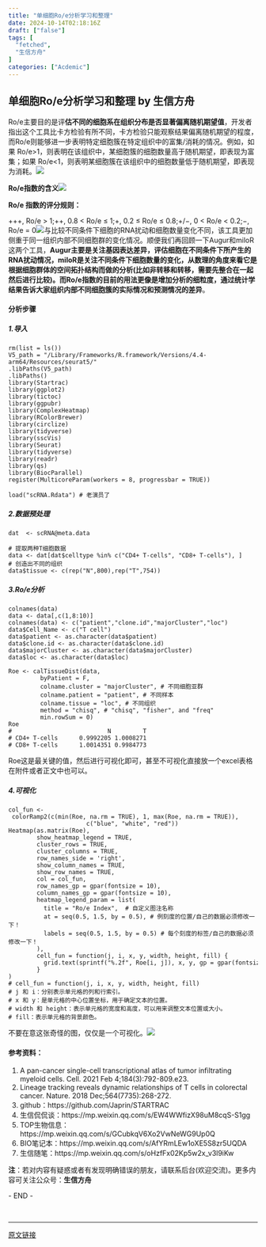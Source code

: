 ```yaml
---
title: "单细胞Ro/e分析学习和整理"
date: 2024-10-14T02:18:16Z
draft: ["false"]
tags: [
  "fetched",
  "生信方舟"
]
categories: ["Acdemic"]
---
```

单细胞Ro/e分析学习和整理 by 生信方舟
------
<div><section data-tool="mdnice编辑器" data-website="https://www.mdnice.com"><p data-tool="mdnice编辑器"><span>Ro/e</span>主要目的是评<strong>估不同的细胞系在组织分布是否显著偏离随机期望值</strong>，开发者指出这个工具比卡方检验有所不同，卡方检验只能观察结果偏离随机期望的程度，而Ro/e则能够进一步表明特定细胞簇在特定组织中的富集/消耗的情况。例如，如果 Ro/e&gt;1，则表明在该组织中，某细胞簇的细胞数量高于随机期望，即表现为富集；如果 Ro/e&lt;1，则表明某细胞簇在该组织中的细胞数量低于随机期望，即表现为消耗。<img data-imgfileid="100002420" data-ratio="0.5643564356435643" data-src="https://mmbiz.qpic.cn/sz_mmbiz_png/0SOG4MpDAyEbrLaq1HATQdQfcq6pgjH1tf1mbegUuCz1pntALLIxomtJsO4wegHKr2HI24HPiaf1mtJMB69YoCA/640?wx_fmt=png&amp;from=appmsg" data-type="png" data-w="1212" src="https://mmbiz.qpic.cn/sz_mmbiz_png/0SOG4MpDAyEbrLaq1HATQdQfcq6pgjH1tf1mbegUuCz1pntALLIxomtJsO4wegHKr2HI24HPiaf1mtJMB69YoCA/640?wx_fmt=png&amp;from=appmsg"></p><p data-tool="mdnice编辑器"><strong>Ro/e指数的含义</strong><img data-imgfileid="100002419" data-ratio="0.9283387622149837" data-src="https://mmbiz.qpic.cn/sz_mmbiz_png/0SOG4MpDAyEbrLaq1HATQdQfcq6pgjH1P2MeFFsKWt7CEpG3IZz4sZmVf6ibhlD5qQyQEMmMku7edDgwccUnmtg/640?wx_fmt=png&amp;from=appmsg" data-type="png" data-w="614" src="https://mmbiz.qpic.cn/sz_mmbiz_png/0SOG4MpDAyEbrLaq1HATQdQfcq6pgjH1P2MeFFsKWt7CEpG3IZz4sZmVf6ibhlD5qQyQEMmMku7edDgwccUnmtg/640?wx_fmt=png&amp;from=appmsg"></p><p data-tool="mdnice编辑器"><strong>Ro/e 指数的评分规则：</strong></p><p data-tool="mdnice编辑器">+++, Ro/e &gt; 1;++, 0.8 &lt; Ro/e ≤ 1;+, 0.2 ≤ Ro/e ≤ 0.8;+/−, 0 &lt; Ro/e &lt; 0.2;−, Ro/e = 0<img data-imgfileid="100002418" data-ratio="0.26785714285714285" data-src="https://mmbiz.qpic.cn/sz_mmbiz_png/0SOG4MpDAyEbrLaq1HATQdQfcq6pgjH1CtDsVQ7xNb54LHFK5LyU9DicPVHgAU3BxqFaibQwsRpuB4OYJtygibsicQ/640?wx_fmt=png&amp;from=appmsg" data-type="png" data-w="616" src="https://mmbiz.qpic.cn/sz_mmbiz_png/0SOG4MpDAyEbrLaq1HATQdQfcq6pgjH1CtDsVQ7xNb54LHFK5LyU9DicPVHgAU3BxqFaibQwsRpuB4OYJtygibsicQ/640?wx_fmt=png&amp;from=appmsg">与比较不同条件下细胞的RNA扰动和细胞数量变化不同，该工具更加侧重于同一组织内部不同细胞群的变化情况。顺便我们再回顾一下Augur和miloR这两个工具，<strong>Augur主要是关注基因表达差异，评估细胞在不同条件下所产生的RNA扰动情况，miloR是关注不同条件下细胞数量的变化，从数理的角度来看它是根据细胞群体的空间拓扑结构而做的分析(比如非转移和转移，需要先整合在一起然后进行比较)。而Ro/e指数的目前的用法更像是增加分析的细粒度，通过统计学结果告诉大家组织内部不同细胞簇的实际情况和预测情况的差异</strong>。</p><h4 data-tool="mdnice编辑器"><span></span><span>分析步骤</span><span></span></h4><h5 data-tool="mdnice编辑器"><span></span><span>1.导入</span><span></span></h5><pre data-tool="mdnice编辑器"><span></span><code>rm(list = ls())<br>V5_path = <span>"/Library/Frameworks/R.framework/Versions/4.4-arm64/Resources/seurat5/"</span><br>.libPaths(V5_path)<br>.libPaths()<br><span>library</span>(Startrac)<br><span>library</span>(ggplot2)<br><span>library</span>(tictoc)<br><span>library</span>(ggpubr)<br><span>library</span>(ComplexHeatmap)<br><span>library</span>(RColorBrewer)<br><span>library</span>(circlize)<br><span>library</span>(tidyverse)<br><span>library</span>(sscVis)<br><span>library</span>(Seurat)<br><span>library</span>(tidyverse)<br><span>library</span>(readr)<br><span>library</span>(qs)<br><span>library</span>(BiocParallel)<br>register(MulticoreParam(workers = <span>8</span>, progressbar = <span>TRUE</span>)) <br><br>load(<span>"scRNA.Rdata"</span>) <span># 老演员了</span><br></code></pre><h5 data-tool="mdnice编辑器"><span></span><span>2.数据预处理</span><span></span></h5><pre data-tool="mdnice编辑器"><span></span><code>dat  &lt;- scRNA@meta.data<br><br><span># 提取两种T细胞数据</span><br>data &lt;- dat[dat$celltype %<span>in</span>% c(<span>"CD4+ T-cells"</span>, <span>"CD8+ T-cells"</span>), ]<br><span># 创造出不同的组织</span><br>data$tissue &lt;- c(rep(<span>"N"</span>,<span>800</span>),rep(<span>"T"</span>,<span>754</span>))<br></code></pre><h5 data-tool="mdnice编辑器"><span></span><span>3.Ro/e分析</span><span></span></h5><pre data-tool="mdnice编辑器"><span></span><code>colnames(data)<br>data &lt;- data[,c(<span>1</span>,<span>8</span>:<span>10</span>)]<br>colnames(data) &lt;- c(<span>"patient"</span>,<span>"clone.id"</span>,<span>"majorCluster"</span>,<span>"loc"</span>)<br>data$Cell_Name &lt;- c(<span>"T cell"</span>)<br>data$patient &lt;- as.character(data$patient)<br>data$clone.id &lt;- as.character(data$clone.id)<br>data$majorCluster &lt;- as.character(data$majorCluster)<br>data$loc &lt;- as.character(data$loc)<br><br>Roe &lt;- calTissueDist(data,<br>         byPatient = <span>F</span>,<br>         colname.cluster = <span>"majorCluster"</span>, <span># 不同细胞亚群</span><br>         colname.patient = <span>"patient"</span>, <span># 不同样本</span><br>         colname.tissue = <span>"loc"</span>, <span># 不同组织</span><br>         method = <span>"chisq"</span>, <span># "chisq", "fisher", and "freq" </span><br>         min.rowSum = <span>0</span>) <br>Roe<br><span>#                           N         T</span><br><span># CD4+ T-cells      0.9992205 1.0008271</span><br><span># CD8+ T-cells      1.0014351 0.9984773</span><br></code></pre><p data-tool="mdnice编辑器">Roe这是最关键的值，然后进行可视化即可，甚至不可视化直接放一个excel表格在附件或者正文中也可以。</p><h5 data-tool="mdnice编辑器"><span></span><span>4.可视化</span><span></span></h5><pre data-tool="mdnice编辑器"><span></span><code>col_fun &lt;- colorRamp2(c(min(Roe, na.rm = <span>TRUE</span>), <span>1</span>, max(Roe, na.rm = <span>TRUE</span>)), <br>                      c(<span>"blue"</span>, <span>"white"</span>, <span>"red"</span>))<br>Heatmap(as.matrix(Roe),<br>        show_heatmap_legend = <span>TRUE</span>, <br>        cluster_rows = <span>TRUE</span>, <br>        cluster_columns = <span>TRUE</span>,<br>        row_names_side = <span>'right'</span>, <br>        show_column_names = <span>TRUE</span>,<br>        show_row_names = <span>TRUE</span>,<br>        col = col_fun,<br>        row_names_gp = gpar(fontsize = <span>10</span>),<br>        column_names_gp = gpar(fontsize = <span>10</span>),<br>        heatmap_legend_param = list(<br>          title = <span>"Ro/e Index"</span>,  <span># 自定义图注名称</span><br>          at = seq(<span>0.5</span>, <span>1.5</span>, by = <span>0.5</span>), <span># 例刻度的位置/自己的数据必须修改一下！</span><br>          labels = seq(<span>0.5</span>, <span>1.5</span>, by = <span>0.5</span>) <span># 每个刻度的标签/自己的数据必须修改一下！</span><br>        ),<br>        cell_fun = <span>function</span>(j, i, x, y, width, height, fill) {<br>          grid.text(sprintf(<span>"%.2f"</span>, Roe[i, j]), x, y, gp = gpar(fontsize = <span>8</span>, col = <span>"black"</span>))<br>        }<br>)<br><span># cell_fun = function(j, i, x, y, width, height, fill)</span><br><span># j 和 i：分别表示单元格的列和行索引。</span><br><span># x 和 y：是单元格的中心位置坐标，用于确定文本的位置。</span><br><span># width 和 height：表示单元格的宽度和高度，可以用来调整文本位置或大小。</span><br><span># fill：表示单元格的背景颜色。</span><br></code></pre><p data-tool="mdnice编辑器">不要在意这张奇怪的图，仅仅是一个可视化。<img data-imgfileid="100002416" data-ratio="1.1723356009070294" data-src="https://mmbiz.qpic.cn/sz_mmbiz_png/0SOG4MpDAyEbrLaq1HATQdQfcq6pgjH1Jw1bIdlibnmfIvJq2KL8eM0AjgGUd2ib5icr1ywQcPVHMp8rdRdKZ8ucg/640?wx_fmt=png&amp;from=appmsg" data-type="png" data-w="441" src="https://mmbiz.qpic.cn/sz_mmbiz_png/0SOG4MpDAyEbrLaq1HATQdQfcq6pgjH1Jw1bIdlibnmfIvJq2KL8eM0AjgGUd2ib5icr1ywQcPVHMp8rdRdKZ8ucg/640?wx_fmt=png&amp;from=appmsg"></p><h4 data-tool="mdnice编辑器"><span></span><span>参考资料：</span><span></span></h4><ol data-tool="mdnice编辑器"><li><section>A pan-cancer single-cell transcriptional atlas of tumor infiltrating myeloid cells. Cell. 2021 Feb 4;184(3):792-809.e23.</section></li><li><section>Lineage tracking reveals dynamic relationships of T cells in colorectal cancer. Nature. 2018 Dec;564(7735):268-272.</section></li><li><section>github：https://github.com/Japrin/STARTRAC</section></li><li><section>生信侃侃谈：https://mp.weixin.qq.com/s/EW4WWfizX98uM8cqS-S1gg</section></li><li><section>TOP生物信息：https://mp.weixin.qq.com/s/GCubkqV6Xo2VwNeWG9Up0Q</section></li><li><section>BIO笔记本：https://mp.weixin.qq.com/s/AfYRmLEw1oXE5S8zr5UQDA</section></li><li><section>生信随笔：https://mp.weixin.qq.com/s/oHzfFx02Kp5w2x_v3l9iKw</section></li></ol><p data-tool="mdnice编辑器"><strong>注</strong>：若对内容有疑惑或者有发现明确错误的朋友，请联系后台(欢迎交流)。更多内容可关注公众号：<strong>生信方舟</strong></p><span>- END -</span></section><p><br></p><p><mp-style-type data-value="3"></mp-style-type></p></div>  
<hr>
<a href="https://mp.weixin.qq.com/s/MYIGKrskIWp5FXhSQffSYA",target="_blank" rel="noopener noreferrer">原文链接</a>
